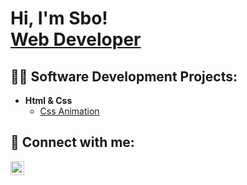 <h1>Hi, I'm Sbo! <br/><a href="https://github.com/PointParticle">Web Developer </a>

<h2>👨‍💻 Software Development Projects:</h2>

- <b>Html & Css</b>
  - [Css Animation](https://github.com/PointParticle/Teddy-bear)
  

<h2> 🤳 Connect with me:</h2>


[<img align="left" alt="PointParticle | LinkedIn" width="22px" src="https://cdn.jsdelivr.net/npm/simple-icons@v3/icons/linkedin.svg" />][linkedin]

[linkedin]: https://www.linkedin.com/in/sbongiseni-hlongwa-7b7339115/
